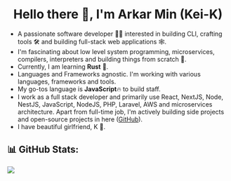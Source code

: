 <h1 align="center">
  Hello there 👋, I'm Arkar Min (Kei-K)
</h1>

- A passionate software developer 🧑‍💻 interested in building CLI, crafting tools 🛠️ and building full-stack web applications 🕸️.
- I'm fascinating about low level system programming, microservices, compilers, interpreters and building things from scratch 🚀.
- Currently, I am learning **Rust** 🌱.
- Languages and Frameworks agnostic. I'm working with various languages, frameworks and tools.
- My go-tos language is **JavaScript**🔥 to build staff.
- I work as a full stack developer and primarily use React, NextJS, Node, NestJS, JavaScript, NodeJS, PHP, Laravel, AWS and microservices architecture. Apart from full-time job, I'm actively building side projects and open-source projects in here ([GitHub](https://github.com/Kei-K23)).
- I have beautiful girlfriend, K 💙.

## 📊 GitHub Stats:
![](https://github-readme-stats.vercel.app/api/top-langs/?username=Kei-K23&theme=dark&hide_border=false&include_all_commits=false&count_private=false&layout=compact)
